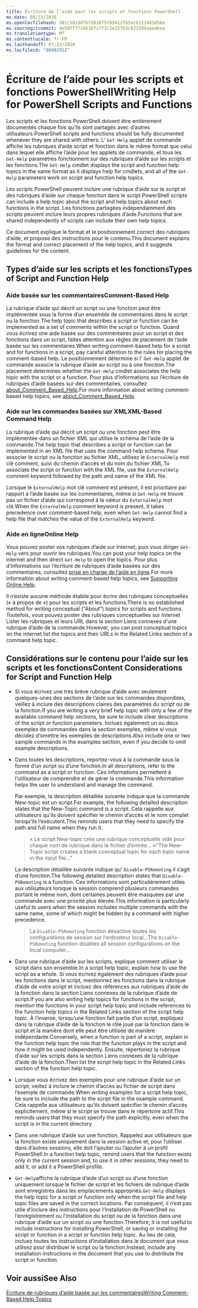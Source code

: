 ```yaml
---
title: Écriture de l’aide pour les scripts et fonctions PowerShell
ms.date: 09/13/2016
ms.openlocfilehash: 381c501d87b7381075f89412f654c6121493856e
ms.sourcegitcommit: de59ff77c6535fc772c1e327b3c823295eaed6ea
ms.translationtype: MT
ms.contentlocale: fr-FR
ms.lasthandoff: 07/22/2020
ms.locfileid: "86892912"
---
```

# <a name="writing-help-for-powershell-scripts-and-functions"></a><span data-ttu-id="6c5d8-102">Écriture de l’aide pour les scripts et fonctions PowerShell</span><span class="sxs-lookup"><span data-stu-id="6c5d8-102">Writing Help for PowerShell Scripts and Functions</span></span>

<span data-ttu-id="6c5d8-103">Les scripts et les fonctions PowerShell doivent être entièrement documentés chaque fois qu’ils sont partagés avec d’autres utilisateurs.</span><span class="sxs-lookup"><span data-stu-id="6c5d8-103">PowerShell scripts and functions should be fully documented whenever they are shared with others.</span></span>
<span data-ttu-id="6c5d8-104">L' `Get-Help` applet de commande affiche les rubriques d’aide script et fonction dans le même format que celui dans lequel elle affiche l’aide pour les applets de commande, et tous les `Get-Help` paramètres fonctionnent sur des rubriques d’aide sur les scripts et les fonctions.</span><span class="sxs-lookup"><span data-stu-id="6c5d8-104">The `Get-Help` cmdlet displays the script and function help topics in the same format as it displays help for cmdlets, and all of the `Get-Help` parameters work on script and function help topics.</span></span>

<span data-ttu-id="6c5d8-105">Les scripts PowerShell peuvent inclure une rubrique d’aide sur le script et des rubriques d’aide sur chaque fonction dans le script.</span><span class="sxs-lookup"><span data-stu-id="6c5d8-105">PowerShell scripts can include a help topic about the script and help topics about each functions in the script.</span></span> <span data-ttu-id="6c5d8-106">Les fonctions partagées indépendamment des scripts peuvent inclure leurs propres rubriques d’aide.</span><span class="sxs-lookup"><span data-stu-id="6c5d8-106">Functions that are shared independently of scripts can include their own help topics.</span></span>

<span data-ttu-id="6c5d8-107">Ce document explique le format et le positionnement correct des rubriques d’aide, et propose des instructions pour le contenu.</span><span class="sxs-lookup"><span data-stu-id="6c5d8-107">This document explains the format and correct placement of the help topics, and it suggests guidelines for the content.</span></span>

## <a name="types-of-script-and-function-help"></a><span data-ttu-id="6c5d8-108">Types d’aide sur les scripts et les fonctions</span><span class="sxs-lookup"><span data-stu-id="6c5d8-108">Types of Script and Function Help</span></span>

### <a name="comment-based-help"></a><span data-ttu-id="6c5d8-109">Aide basée sur les commentaires</span><span class="sxs-lookup"><span data-stu-id="6c5d8-109">Comment-Based Help</span></span>

<span data-ttu-id="6c5d8-110">La rubrique d’aide qui décrit un script ou une fonction peut être implémentée sous la forme d’un ensemble de commentaires dans le script ou la fonction.</span><span class="sxs-lookup"><span data-stu-id="6c5d8-110">The help topic that describes a script or function can be implemented as a set of comments within the script or function.</span></span> <span data-ttu-id="6c5d8-111">Quand vous écrivez une aide basée sur des commentaires pour un script et des fonctions dans un script, faites attention aux règles de placement de l’aide basée sur les commentaires.</span><span class="sxs-lookup"><span data-stu-id="6c5d8-111">When writing comment-based help for a script and for functions in a script, pay careful attention to the rules for placing the comment-based help.</span></span> <span data-ttu-id="6c5d8-112">Le positionnement détermine si l' `Get-Help` applet de commande associe la rubrique d’aide au script ou à une fonction.</span><span class="sxs-lookup"><span data-stu-id="6c5d8-112">The placement determines whether the `Get-Help` cmdlet associates the help topic with the script or a function.</span></span> <span data-ttu-id="6c5d8-113">Pour plus d’informations sur l’écriture de rubriques d’aide basées sur des commentaires, consultez [about_Comment_Based_Help](/powershell/module/microsoft.powershell.core/about/about_comment_based_help).</span><span class="sxs-lookup"><span data-stu-id="6c5d8-113">For more information about writing comment-based help topics, see [about_Comment_Based_Help](/powershell/module/microsoft.powershell.core/about/about_comment_based_help).</span></span>

### <a name="xml-based-command-help"></a><span data-ttu-id="6c5d8-114">Aide sur les commandes basées sur XML</span><span class="sxs-lookup"><span data-stu-id="6c5d8-114">XML-Based Command Help</span></span>

<span data-ttu-id="6c5d8-115">La rubrique d’aide qui décrit un script ou une fonction peut être implémentée dans un fichier XML qui utilise le schéma de l’aide de la commande.</span><span class="sxs-lookup"><span data-stu-id="6c5d8-115">The help topic that describes a script or function can be implemented in an XML file that uses the command help schema.</span></span> <span data-ttu-id="6c5d8-116">Pour associer le script ou la fonction au fichier XML, utilisez le `ExternalHelp` mot clé comment, suivi du chemin d’accès et du nom du fichier XML.</span><span class="sxs-lookup"><span data-stu-id="6c5d8-116">To associate the script or function with the XML file, use the `ExternalHelp` comment keyword followed by the path and name of the XML file.</span></span>

<span data-ttu-id="6c5d8-117">Lorsque le `ExternalHelp` mot clé comment est présent, il est prioritaire par rapport à l’aide basée sur les commentaires, même si `Get-Help` ne trouve pas un fichier d’aide qui correspond à la valeur du `ExternalHelp` mot clé.</span><span class="sxs-lookup"><span data-stu-id="6c5d8-117">When the `ExternalHelp` comment keyword is present, it takes precedence over comment-based help, even when `Get-Help` cannot find a help file that matches the value of the `ExternalHelp` keyword.</span></span>

### <a name="online-help"></a><span data-ttu-id="6c5d8-118">Aide en ligne</span><span class="sxs-lookup"><span data-stu-id="6c5d8-118">Online Help</span></span>

<span data-ttu-id="6c5d8-119">Vous pouvez poster vos rubriques d’aide sur Internet, puis vous diriger `Get-Help` vers pour ouvrir les rubriques.</span><span class="sxs-lookup"><span data-stu-id="6c5d8-119">You can post your help topics on the internet and then direct `Get-Help` to open the topics.</span></span> <span data-ttu-id="6c5d8-120">Pour plus d’informations sur l’écriture de rubriques d’aide basées sur des commentaires, consultez [prise en charge de l’aide en ligne](../module/supporting-online-help.md).</span><span class="sxs-lookup"><span data-stu-id="6c5d8-120">For more information about writing comment-based help topics, see [Supporting Online Help](../module/supporting-online-help.md).</span></span>

<span data-ttu-id="6c5d8-121">Il n’existe aucune méthode établie pour écrire des rubriques conceptuelles (« à propos de ») pour les scripts et les fonctions.</span><span class="sxs-lookup"><span data-stu-id="6c5d8-121">There is no established method for writing conceptual ("About") topics for scripts and functions.</span></span>
<span data-ttu-id="6c5d8-122">Toutefois, vous pouvez poster des rubriques conceptuelles sur Internet Lister les rubriques et leurs URL dans la section Liens connexes d’une rubrique d’aide de la commande.</span><span class="sxs-lookup"><span data-stu-id="6c5d8-122">However, you can post conceptual topics on the internet list the topics and their URLs in the Related Links section of a command help topic.</span></span>

## <a name="content-considerations-for-script-and-function-help"></a><span data-ttu-id="6c5d8-123">Considérations sur le contenu pour l’aide sur les scripts et les fonctions</span><span class="sxs-lookup"><span data-stu-id="6c5d8-123">Content Considerations for Script and Function Help</span></span>

- <span data-ttu-id="6c5d8-124">Si vous écrivez une très brève rubrique d’aide avec seulement quelques-unes des sections de l’aide sur les commandes disponibles, veillez à inclure des descriptions claires des paramètres du script ou de la fonction.</span><span class="sxs-lookup"><span data-stu-id="6c5d8-124">If you are writing a very brief help topic with only a few of the available command help sections, be sure to include clear descriptions of the script or function parameters.</span></span> <span data-ttu-id="6c5d8-125">Incluez également un ou deux exemples de commandes dans la section exemples, même si vous décidez d’omettre les exemples de descriptions.</span><span class="sxs-lookup"><span data-stu-id="6c5d8-125">Also include one or two sample commands in the examples section, even if you decide to omit example descriptions.</span></span>

- <span data-ttu-id="6c5d8-126">Dans toutes les descriptions, reportez-vous à la commande sous la forme d’un script ou d’une fonction.</span><span class="sxs-lookup"><span data-stu-id="6c5d8-126">In all descriptions, refer to the command as a script or function.</span></span> <span data-ttu-id="6c5d8-127">Ces informations permettent à l’utilisateur de comprendre et de gérer la commande.</span><span class="sxs-lookup"><span data-stu-id="6c5d8-127">This information helps the user to understand and manage the command.</span></span>

  <span data-ttu-id="6c5d8-128">Par exemple, la description détaillée suivante indique que la commande New-topic est un script.</span><span class="sxs-lookup"><span data-stu-id="6c5d8-128">For example, the following detailed description states that the New-Topic command is a script.</span></span>
  <span data-ttu-id="6c5d8-129">Cela rappelle aux utilisateurs qu’ils doivent spécifier le chemin d’accès et le nom complet lorsqu’ils l’exécutent.</span><span class="sxs-lookup"><span data-stu-id="6c5d8-129">This reminds users that they need to specify the path and full name when they run it.</span></span>

  > <span data-ttu-id="6c5d8-130">« Le script New-topic crée une rubrique conceptuelle vide pour chaque nom de rubrique dans le fichier d’entrée... »</span><span class="sxs-lookup"><span data-stu-id="6c5d8-130">"The New-Topic script creates a blank conceptual topic for each topic name in the input file..."</span></span>

  <span data-ttu-id="6c5d8-131">La description détaillée suivante indique qu' `Disable-PSRemoting` il s’agit d’une fonction.</span><span class="sxs-lookup"><span data-stu-id="6c5d8-131">The following detailed description states that `Disable-PSRemoting` is a function.</span></span> <span data-ttu-id="6c5d8-132">Ces informations sont particulièrement utiles aux utilisateurs lorsque la session comprend plusieurs commandes portant le même nom, dont certaines peuvent être masquées par une commande avec une priorité plus élevée.</span><span class="sxs-lookup"><span data-stu-id="6c5d8-132">This information is particularly useful to users when the session includes multiple commands with the same name, some of which might be hidden by a command with higher precedence.</span></span>

  > <span data-ttu-id="6c5d8-133">La `Disable-PSRemoting` fonction désactive toutes les configurations de session sur l’ordinateur local...</span><span class="sxs-lookup"><span data-stu-id="6c5d8-133">The `Disable-PSRemoting` function disables all session configurations on the local computer...</span></span>

- <span data-ttu-id="6c5d8-134">Dans une rubrique d’aide sur les scripts, explique comment utiliser le script dans son ensemble.</span><span class="sxs-lookup"><span data-stu-id="6c5d8-134">In a script help topic, explain how to use the script as a whole.</span></span> <span data-ttu-id="6c5d8-135">Si vous écrivez également des rubriques d’aide pour les fonctions dans le script, mentionnez les fonctions dans la rubrique d’aide de votre script et incluez des références aux rubriques d’aide de la fonction dans la section Liens connexes de la rubrique d’aide de script.</span><span class="sxs-lookup"><span data-stu-id="6c5d8-135">If you are also writing help topics for functions in the script, mention the functions in your script help topic and include references to the function help topics in the Related Links section of the script help topic.</span></span>
  <span data-ttu-id="6c5d8-136">À l’inverse, lorsqu’une fonction fait partie d’un script, expliquez dans la rubrique d’aide de la fonction le rôle joué par la fonction dans le script et la manière dont elle peut être utilisée de manière indépendante.</span><span class="sxs-lookup"><span data-stu-id="6c5d8-136">Conversely, when a function is part of a script, explain in the function help topic the role that the function plays in the script and how it might be used independently.</span></span> <span data-ttu-id="6c5d8-137">Ensuite, répertoriez la rubrique d’aide sur les scripts dans la section Liens connexes de la rubrique d’aide de la fonction.</span><span class="sxs-lookup"><span data-stu-id="6c5d8-137">Then list the script help topic in the Related Links section of the function help topic.</span></span>

- <span data-ttu-id="6c5d8-138">Lorsque vous écrivez des exemples pour une rubrique d’aide sur un script, veillez à inclure le chemin d’accès au fichier de script dans l’exemple de commande.</span><span class="sxs-lookup"><span data-stu-id="6c5d8-138">When writing examples for a script help topic, be sure to include the path to the script file in the example command.</span></span> <span data-ttu-id="6c5d8-139">Cela rappelle aux utilisateurs qu’ils doivent spécifier le chemin d’accès explicitement, même si le script se trouve dans le répertoire actif.</span><span class="sxs-lookup"><span data-stu-id="6c5d8-139">This reminds users that they must specify the path explicitly, even when the script is in the current directory.</span></span>

- <span data-ttu-id="6c5d8-140">Dans une rubrique d’aide sur une fonction, Rappelez aux utilisateurs que la fonction existe uniquement dans la session active et, pour l’utiliser dans d’autres sessions, elle doit l’ajouter ou l’ajouter à un profil PowerShell.</span><span class="sxs-lookup"><span data-stu-id="6c5d8-140">In a function help topic, remind users that the function exists only in the current session and, to use it in other sessions, they need to add it, or add it a PowerShell profile.</span></span>

- <span data-ttu-id="6c5d8-141">`Get-Help`affiche la rubrique d’aide d’un script ou d’une fonction uniquement lorsque le fichier de script et les fichiers de rubrique d’aide sont enregistrés dans les emplacements appropriés.</span><span class="sxs-lookup"><span data-stu-id="6c5d8-141">`Get-Help` displays the help topic for a script or function only when the script file and help topic files are saved in the correct locations.</span></span> <span data-ttu-id="6c5d8-142">Par conséquent, il n’est pas utile d’inclure des instructions pour l’installation de PowerShell ou l’enregistrement ou l’installation du script ou de la fonction dans une rubrique d’aide sur un script ou une fonction.</span><span class="sxs-lookup"><span data-stu-id="6c5d8-142">Therefore, it is not useful to include instructions for installing PowerShell, or saving or installing the script or function in a script or function help topic.</span></span> <span data-ttu-id="6c5d8-143">Au lieu de cela, incluez toutes les instructions d’installation dans le document que vous utilisez pour distribuer le script ou la fonction.</span><span class="sxs-lookup"><span data-stu-id="6c5d8-143">Instead, include any installation instructions in the document that you use to distribute the script or function.</span></span>

## <a name="see-also"></a><span data-ttu-id="6c5d8-144">Voir aussi</span><span class="sxs-lookup"><span data-stu-id="6c5d8-144">See Also</span></span>

[<span data-ttu-id="6c5d8-145">Écriture de rubriques d’aide basée sur les commentaires</span><span class="sxs-lookup"><span data-stu-id="6c5d8-145">Writing Comment-Based Help Topics</span></span>](./writing-comment-based-help-topics.md)
